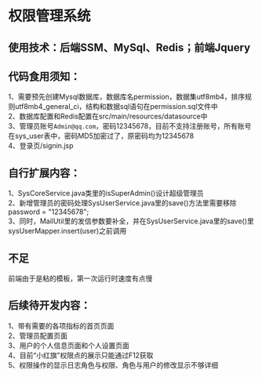 # 权限管理系统  
  
## 使用技术：后端SSM、MySql、Redis；前端Jquery  
  
## 代码食用须知：  
1、需要预先创建Mysql数据库，数据库名permission，数据集utf8mb4，排序规则utf8mb4_general_ci，结构和数据sql语句在permission.sql文件中  
2、数据库配置和Redis配置在src/main/resources/datasource中  
3、管理员账号`Admin@qq.com`，密码12345678，目前不支持注册账号，所有账号在sys_user表中，密码MD5加密过了，原密码均为12345678  
4、登录页/signin.jsp  
  
## 自行扩展内容：  
1、SysCoreService.java类里的isSuperAdmin()设计超级管理员  
2、新增管理员的密码处理SysUserService.java里的save()方法里需要移除password = "12345678";  
3、同时，MailUtil里的发信参数要补全，并在SysUserService.java里的save()里sysUserMapper.insert(user)之前调用  
  
## 不足  
前端由于是粘的模板，第一次运行时速度有点慢  
  
## 后续待开发内容：  
1、带有需要的各项指标的首页页面  
2、管理员配置页面  
3、用户的个人信息页面和个人设置页面  
4、目前“小红旗”权限点的展示只能通过F12获取  
5、权限操作的显示日志角色与权限、角色与用户的修改显示不够详细  
